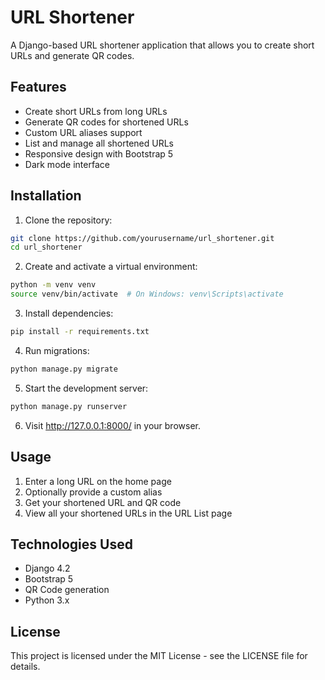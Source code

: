 # URL Shortener

A Django-based URL shortener application that allows you to create short URLs and generate QR codes.

## Features

- Create short URLs from long URLs
- Generate QR codes for shortened URLs
- Custom URL aliases support
- List and manage all shortened URLs
- Responsive design with Bootstrap 5
- Dark mode interface

## Installation

1. Clone the repository:
```bash
git clone https://github.com/yourusername/url_shortener.git
cd url_shortener
```

2. Create and activate a virtual environment:
```bash
python -m venv venv
source venv/bin/activate  # On Windows: venv\Scripts\activate
```

3. Install dependencies:
```bash
pip install -r requirements.txt
```

4. Run migrations:
```bash
python manage.py migrate
```

5. Start the development server:
```bash
python manage.py runserver
```

6. Visit http://127.0.0.1:8000/ in your browser.

## Usage

1. Enter a long URL on the home page
2. Optionally provide a custom alias
3. Get your shortened URL and QR code
4. View all your shortened URLs in the URL List page

## Technologies Used

- Django 4.2
- Bootstrap 5
- QR Code generation
- Python 3.x

## License

This project is licensed under the MIT License - see the LICENSE file for details. 